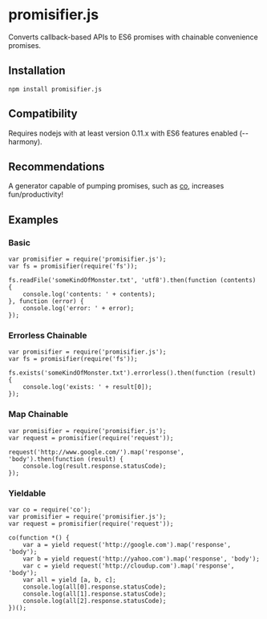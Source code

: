# promisifier.js

Converts callback-based APIs to ES6 promises with chainable convenience promises.

## Installation

	npm install promisifier.js

## Compatibility

Requires nodejs with at least version 0.11.x with ES6 features enabled (--harmony).

## Recommendations

A generator capable of pumping promises, such as [co](https://github.com/visionmedia/co), increases fun/productivity!

## Examples

### Basic

	var promisifier = require('promisifier.js');
	var fs = promisifier(require('fs'));
	
	fs.readFile('someKindOfMonster.txt', 'utf8').then(function (contents) {
		console.log('contents: ' + contents);
	}, function (error) {
		console.log('error: ' + error);
	});
	
### Errorless Chainable

	var promisifier = require('promisifier.js');
	var fs = promisifier(require('fs'));
	
	fs.exists('someKindOfMonster.txt').errorless().then(function (result) {
		console.log('exists: ' + result[0]);
	});
	
### Map Chainable

	var promisifier = require('promisifier.js');
	var request = promisifier(require('request'));

	request('http://www.google.com/').map('response', 'body').then(function (result) {
		console.log(result.response.statusCode);
	});
	
### Yieldable

	var co = require('co');
	var promisifier = require('promisifier.js');
	var request = promisifier(require('request'));

	co(function *() {
		var a = yield request('http://google.com').map('response', 'body');
		var b = yield request('http://yahoo.com').map('response', 'body');
		var c = yield request('http://cloudup.com').map('response', 'body');
		var all = yield [a, b, c];
		console.log(all[0].response.statusCode);
		console.log(all[1].response.statusCode);
		console.log(all[2].response.statusCode);
	})();